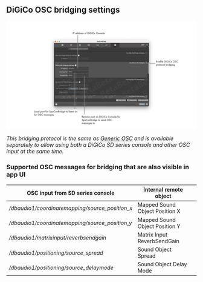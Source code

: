 ## DiGiCo OSC bridging settings

![Showreel.022.png](../Showreel/Showreel.022.png "DiGiCo OSC bridging settings")

_This bridging protocol is the same as [Generic OSC](GenericOSC.md) and is available separately to allow using both a DiGiCo SD series console and other OSC input at the same time._


### Supported OSC messages for bridging that are also visible in app UI

| OSC input from SD series console | Internal remote object | |
| -- | -- | -- |
| _/dbaudio1/coordinatemapping/source_position_x_ | Mapped Sound Object Position X      |  |
| _/dbaudio1/coordinatemapping/source_position_y_ | Mapped Sound Object Position Y      |  |
| _/dbaudio1/matrixinput/reverbsendgain_ | Matrix Input ReverbSendGain          |  |
| _/dbaudio1/positioning/source_spread_ | Sound Object Spread                  |  |
| _/dbaudio1/positioning/source_delaymode_ | Sound Object Delay Mode              |  |